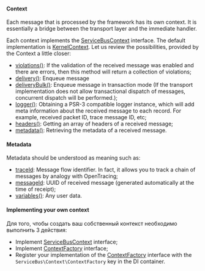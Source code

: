 #### Context
Each message that is processed by the framework has its own context. It is essentially a bridge between the transport layer and the immediate handler.

Each context implements the [ServiceBusContext](https://github.com/php-service-bus/common/blob/v5.0/src/Context/ServiceBusContext.php) interface. The default implementation is [KernelContext](https://github.com/php-service-bus/service-bus/blob/v5.0/src/Context/KernelContext.php).
Let us review the possibilities, provided by the Context a little closer:
* [violations()](https://github.com/php-service-bus/common/blob/v5.0/src/Context/ServiceBusContext.php#L26): If the validation of the received message was enabled and there are errors, then this method will return a collection of violations;
* [delivery()](https://github.com/php-service-bus/common/blob/v5.0/src/Context/ServiceBusContext.php#L35): Enqueue message
* [deliveryBulk()](https://github.com/php-service-bus/common/blob/v5.0/src/Context/ServiceBusContext.php#L52): Enqueue message in transaction mode (If the transport implementation does not allow transactional dispatch of messages, concurrent dispatch will be performed.);
* [logger()](https://github.com/php-service-bus/common/blob/v5.0/src/Context/ServiceBusContext.php#L61): Obtaining a PSR-3 compatible logger instance, which will add meta information about the received message to each record. For example, received packet ID, trace message ID, etc;
* [headers()](https://github.com/php-service-bus/common/blob/v5.0/src/Context/ServiceBusContext.php#L68): Getting an array of headers of a received message;
* [metadata()](https://github.com/php-service-bus/common/blob/v5.0/src/Context/ServiceBusContext.php#L73): Retrieving the metadata of a received message.

#### Metadata
Metadata should be understood as meaning such as:
* [traceId](https://github.com/php-service-bus/common/blob/v5.0/src/Context/IncomingMessageMetadata.php#L28): Message flow identifier. In fact, it allows you to track a chain of messages by analogy with OpenTracing;
* [messageId](https://github.com/php-service-bus/common/blob/v5.0/src/Context/IncomingMessageMetadata.php#L23): UUID of received message (generated automatically at the time of receipt);
* [variables()](https://github.com/php-service-bus/common/blob/v5.0/src/Context/IncomingMessageMetadata.php#L35): Any user data.

#### Implementing your own context
Для того, чтобы создать ваш собственный контекст необходимо выполнить 3 действия:
* Implement [ServiceBusContext](https://github.com/php-service-bus/common/blob/v5.0/src/Context/ServiceBusContext.php) interface;
* Implement [ContextFactory](https://github.com/php-service-bus/service-bus/blob/v5.0/src/Context/ContextFactory.php) interface;
* Register your implementation of the [ContextFactory](https://github.com/php-service-bus/service-bus/blob/v5.0/src/Context/ContextFactory.php) interface with the `ServiceBus\Context\ContextFactory` key in the DI container.
